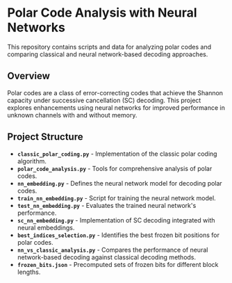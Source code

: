 
# **Polar Code Analysis with Neural Networks**

This repository contains scripts and data for analyzing polar codes and comparing classical and neural network-based decoding approaches.

## **Overview**
Polar codes are a class of error-correcting codes that achieve the Shannon capacity under successive cancellation (SC) decoding. This project explores enhancements using neural networks for improved performance in unknown channels with and without memory.

## **Project Structure**
- **`classic_polar_coding.py`** - Implementation of the classic polar coding algorithm.
- **`polar_code_analysis.py`** - Tools for comprehensive analysis of polar codes.
- **`nn_embedding.py`** - Defines the neural network model for decoding polar codes.
- **`train_nn_embedding.py`** - Script for training the neural network model.
- **`test_nn_embedding.py`** - Evaluates the trained neural network's performance.
- **`sc_nn_embedding.py`** - Implementation of SC decoding integrated with neural embeddings.
- **`best_indices_selection.py`** - Identifies the best frozen bit positions for polar codes.
- **`nn_vs_classic_analysis.py`** - Compares the performance of neural network-based decoding against classical decoding methods.
- **`frozen_bits.json`** - Precomputed sets of frozen bits for different block lengths.



